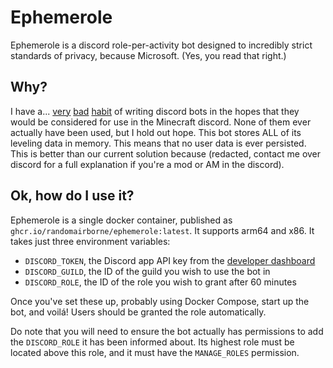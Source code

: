 # Ephemerole

Ephemerole is a discord role-per-activity bot designed to incredibly strict standards of privacy, because Microsoft.
(Yes, you read that right.)

## Why?

I have
a... [very](https://github.com/randomairborne/hypersonic) [bad](https://github.com/randomairborne/minixpd) [habit](https://github.com/randomairborne/tinylevel)
of writing discord bots in the hopes that they would be considered for use in the Minecraft discord. None of them ever
actually have been used, but I hold out hope. This bot stores ALL of its leveling data in memory. This means that no
user data is ever persisted. This is better than our current solution because (redacted, contact me over discord for a
full explanation if you're a mod or AM in the discord).

## Ok, how do I use it?

Ephemerole is a single docker container, published as `ghcr.io/randomairborne/ephemerole:latest`. It supports arm64 and
x86. It takes just three environment variables:

- `DISCORD_TOKEN`, the Discord app API key from the [developer dashboard](https://discord.com/developers/applications)
- `DISCORD_GUILD`, the ID of the guild you wish to use the bot in
- `DISCORD_ROLE`, the ID of the role you wish to grant after 60 minutes

Once you've set these up, probably using Docker Compose, start up the bot, and voilá! Users should be granted the role
automatically.

Do note that you will need to ensure the bot actually has permissions to add the `DISCORD_ROLE` it has been informed
about. Its highest role must be located above this role, and it must have the `MANAGE_ROLES` permission.
